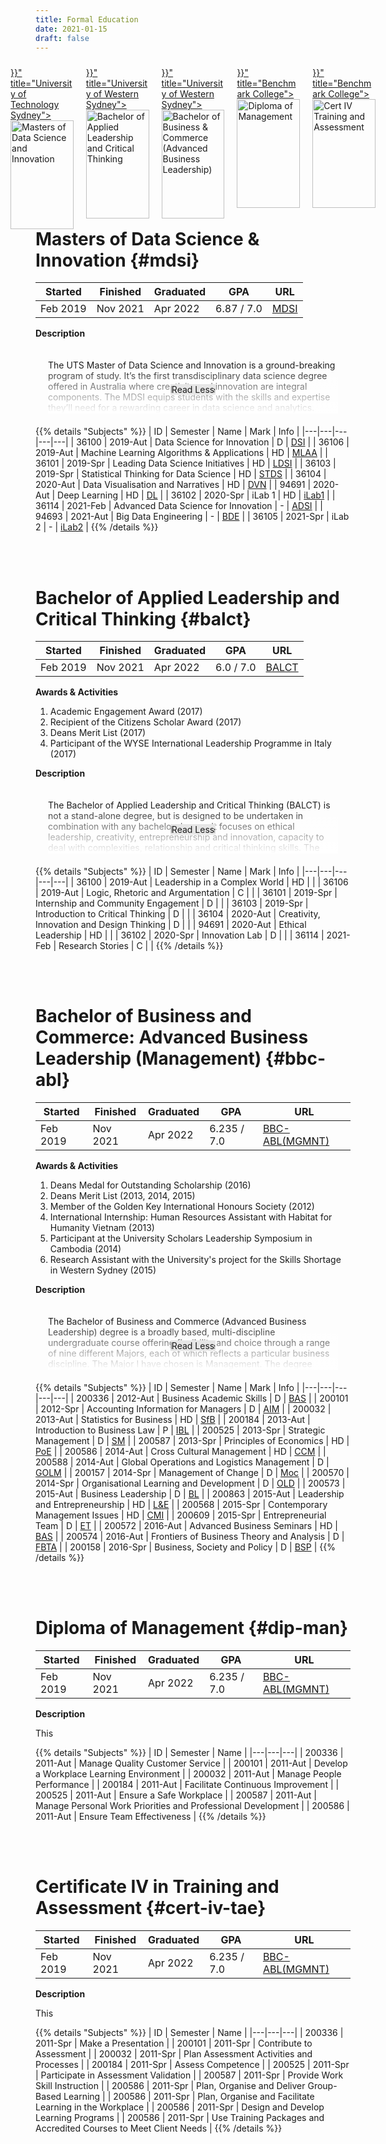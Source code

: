 ```yaml
---
title: Formal Education
date: 2021-01-15
draft: false
---
```


<style>
.edu-container {
    position: relative;
    width: 20%;
    margin: 10px;
}

.edu-image {
    opacity: 1;
    display: block;
    width: 100%;
    height: auto;
    transition: .1s ease;
    backface-visibility: hidden;
}

.edu-middle {
    transition: .1s ease;
    opacity: 0;
    position: absolute;
    top: 50%;
    left: 50%;
    transform: translate(-50%, -50%);
    -ms-transform: translate(-50%, -50%);
    text-align: center;
}

.edu-container:hover .edu-image {
    opacity: 0.2;
}

.edu-container:hover .edu-middle {
    opacity: 1;
}

.edu-text {
    background-color: lightgrey;
    color: black;
    font-weight: bold;
    font-size: 14px;
    padding: 2px 2px;
    opacity: 0.7;
}

.edu-media {
    display: flex;
    justify-content: center;
}

.jiku_text {
    margin: 20px;
    max-height: 100px;
    position: relative;
    overflow: hidden;
}

.jiku_text .read-more { 
    position: absolute; 
    bottom: 0; 
    left: 0;
    width: 100%; 
    text-align: center; 
    margin: 0; 
    padding: 30px 0; 
    background-image: linear-gradient(to bottom, transparent, white);
}

.jiku_text .read-less { 
    position: absolute; 
    bottom: 0; 
    left: 0;
    width: 100%; 
    text-align: center; 
    margin: 0; 
    padding: 30px 0; 
    background-image: none;
}
</style>

<div class="edu-media">
    <div class="edu-container">
        <a href="{{< relref "#mdsi" >}}" title="University of Technology Sydney">
            <img class="edu-image" alt="Masters of Data Science and Innovation" src="https://storage-prtl-co.imgix.net/endor/organisations/11979/logos/1573589497_uts_logo_vertical_lockup_rgb_blk.jpg" />
            <div class="edu-middle">
                <div class="edu-text">Masters of Data Science and Innovation</div>
            </div>
        </a>
    </div>
    <div class="edu-container">
        <a href="{{< relref "#balct" >}}" title="University of Western Sydney">
            <img class="edu-image" alt="Bachelor of Applied Leadership and Critical Thinking" src="https://www.greeningaustralia.org.au/wp-content/uploads/2020/06/Western-Sydney-University_Stacked-Logo-200x200-1.png" />
            <div class="edu-middle">
                <div class="edu-text">Bachelor of Applied Leadership and Critical Thinking</div>
            </div>
        </a>
    </div>
    <div class="edu-container">
        <a href="{{< relref "#bbc-abl" >}}" title="University of Western Sydney">
            <img class="edu-image" alt="Bachelor of Business & Commerce (Advanced Business Leadership)" src="https://www.greeningaustralia.org.au/wp-content/uploads/2017/11/University-of-Western-Sydney-final.png" />
            <div class="edu-middle">
                <div class="edu-text">Bachelor of Business & Commerce (Advanced Business Leadership)</div>
            </div>
        </a>
    </div>
    <div class="edu-container">
        <a href="{{< relref "#dip-man" >}}" title="Benchmark College">
            <img class="edu-image" alt="Diploma of Management" src="https://encrypted-tbn0.gstatic.com/images?q=tbn%3AANd9GcQMRm99KHU5nkIAMTOTUOEZ14VYuMFXM8y_Hw&usqp=CAU" />
            <div class="edu-middle">
                <div class="edu-text">Diploma of Management</div>
            </div>
        </a>
    </div>
    <div class="edu-container">
        <a href="{{< relref "#cert-iv-tae" >}}" title="Benchmark College">
            <img class="edu-image" alt="Cert IV Training and Assessment" src="https://encrypted-tbn0.gstatic.com/images?q=tbn%3AANd9GcQMRm99KHU5nkIAMTOTUOEZ14VYuMFXM8y_Hw&usqp=CAU"/>
            <div class="edu-middle">
                <div class="edu-text">Cert IV Training and Assessment</div>
            </div>
        </a>
    </div>
</div>

<br>
<br>

# Masters of Data Science & Innovation {#mdsi}

| Started | Finished | Graduated | GPA | URL|
|---|---|---|---|---|
| Feb 2019 | Nov 2021 | Apr 2022 | 6.87 / 7.0 | [MDSI](https://www.uts.edu.au/future-students/transdisciplinary-innovation/master-data-science-and-innovation/master-data-science-and-innovation) |

<b>Description</b>

<div class="jiku_text">

The UTS Master of Data Science and Innovation is a ground-breaking program of study. It’s the first transdisciplinary data science degree offered in Australia where creativity and innovation are integral components. The MDSI equips students with the skills and expertise they’ll need for a rewarding career in data science and analytics.

Taking a transdisciplinary approach, the course utilises a range of perspectives from diverse fields and integrates them with industry experiences, real-world projects and self-directed study, equipping graduates with an understanding of the potential of analytics to transform practice. The course is delivered in a range of modes, including face-to-face learning and contemporary online experiences in UTS's leading-edge facilities.

<p class="read-more"><a class="btn btn-default btn-sm" style="background-color:#e6e6e6">Read More</a></p>
<p class="read-less"><a class="btn btn-default btn-sm" style="background-color:#e6e6e6">Read Less</a></p>
</div>

{{% details "Subjects" %}}
| ID | Semester | Name | Mark | Info |
|---|---|---|---|---|
| 36100 | 2019-Aut | Data Science for Innovation | D | [DSI](https://www.handbook.uts.edu.au/2019/subjects/details/36100.html) |
| 36106 | 2019-Aut | Machine Learning Algorithms & Applications | HD | [MLAA](https://www.handbook.uts.edu.au/2019/subjects/details/36106.html) |
| 36101 | 2019-Spr | Leading Data Science Initiatives | HD | [LDSI](https://www.handbook.uts.edu.au/2019/subjects/details/36101.html) |
| 36103 | 2019-Spr | Statistical Thinking for Data Science | HD | [STDS](https://www.handbook.uts.edu.au/2019/subjects/details/36103.html) |
| 36104 | 2020-Aut | Data Visualisation and Narratives | HD | [DVN](https://handbook.uts.edu.au/2020/subjects/details/36104.html) |
| 94691 | 2020-Aut | Deep Learning | HD | [DL](https://handbook.uts.edu.au/2020/subjects/details/94691.html) |
| 36102 | 2020-Spr | iLab 1 | HD | [iLab1](https://handbook.uts.edu.au/2020/subjects/details/36102.html) |
| 36114 | 2021-Feb | Advanced Data Science for Innovation | - | [ADSI](https://handbook.uts.edu.au/subjects/details/36114.html) |
| 94693 | 2021-Aut | Big Data Engineering | - | [BDE](https://handbook.uts.edu.au/subjects/details/94693.html) |
| 36105 | 2021-Spr | iLab 2 | - | [iLab2](https://handbook.uts.edu.au/subjects/details/36105.html) |
{{% /details %}}

<br>
<br>

# Bachelor of Applied Leadership and Critical Thinking {#balct}

| Started | Finished | Graduated | GPA | URL|
|---|---|---|---|---|
| Feb 2019 | Nov 2021 | Apr 2022 | 6.0 / 7.0 | [BALCT](http://handbook.westernsydney.edu.au/hbook/course.aspx?course=3725.1) |

<b>Awards & Activities</b>

1. Academic Engagement Award (2017)
2. Recipient of the Citizens Scholar Award (2017)
3. Deans Merit List (2017)
4. Participant of the WYSE International Leadership Programme in Italy (2017)

<b>Description</b>

<div class="jiku_text">

The Bachelor of Applied Leadership and Critical Thinking (BALCT) is not a stand-alone degree, but is designed to be undertaken in combination with any bachelor degree. It focuses on ethical leadership, creativity, entrepreneurship and innovation, capacity to deal with complexities, relationship and critical thinking skills. The Academy's three pillars of academic rigour, professional and personal development and community engagement provide the perfect base upon which to offer this innovative degree. These characteristics and aptitudes are what the employer of tomorrow will be seeking in a graduate. Students enrolled in this degree will think from multiple perspectives, see and create opportunities, and bring creative, cooperative, empathetic and ethical leadership to his or her future role in the workplace – even if that role is, as yet, unimagined.

<p class="read-more"><a class="btn btn-default btn-sm" style="background-color:#e6e6e6">Read More</a></p>
<p class="read-less"><a class="btn btn-default btn-sm" style="background-color:#e6e6e6">Read Less</a></p>
</div>

{{% details "Subjects" %}}
| ID | Semester | Name | Mark | Info |
|---|---|---|---|---|
| 36100 | 2019-Aut | Leadership in a Complex World | HD | []() |
| 36106 | 2019-Aut | Logic, Rhetoric and Argumentation | C | []() |
| 36101 | 2019-Spr | Internship and Community Engagement | D | []() |
| 36103 | 2019-Spr | Introduction to Critical Thinking | D | []() |
| 36104 | 2020-Aut | Creativity, Innovation and Design Thinking | D | []() |
| 94691 | 2020-Aut | Ethical Leadership | HD | []() |
| 36102 | 2020-Spr | Innovation Lab | D | []() |
| 36114 | 2021-Feb | Research Stories | C | []() |
{{% /details %}}

<br>
<br>

# Bachelor of Business and Commerce: Advanced Business Leadership (Management) {#bbc-abl}

| Started | Finished | Graduated | GPA | URL|
|---|---|---|---|---|
| Feb 2019 | Nov 2021 | Apr 2022 | 6.235 / 7.0 | [BBC-ABL(MGMNT)](http://handbook.westernsydney.edu.au/hbook/course.aspx?course=2787.2) |

<b>Awards & Activities</b>

1. Deans Medal for Outstanding Scholarship (2016)
2. Deans Merit List (2013, 2014, 2015)
3. Member of the Golden Key International Honours Society (2012)
4. International Internship: Human Resources Assistant with Habitat for Humanity Vietnam (2013)
5. Participant at the University Scholars Leadership Symposium in Cambodia (2014)
6. Research Assistant with the University's project for the Skills Shortage in Western Sydney (2015)

<b>Description</b>

<div class="jiku_text">

The Bachelor of Business and Commerce (Advanced Business Leadership) degree is a broadly based, multi-discipline undergraduate course offering flexibility and choice through a range of nine different Majors, each of which reflects a particular business discipline. The Major I have chosen is Management. The degree seeks to equip its students with a sound understanding of business issues, complemented by a high level of knowledge relevant to a specific business discipline. The Management discipline has a capstone unit called Contemporary Management Issues. This unit allowed me to graduate 'business ready', and has prepared me to deal with real world business issues and problems and generate real world business solutions. The intention of the course is to provide a foundation for the development of Australia’s future business leaders.

<p class="read-more"><a class="btn btn-default btn-sm" style="background-color:#e6e6e6">Read More</a></p>
<p class="read-less"><a class="btn btn-default btn-sm" style="background-color:#e6e6e6">Read Less</a></p>
</div>

{{% details "Subjects" %}}
| ID | Semester | Name | Mark | Info |
|---|---|---|---|---|
| 200336 | 2012-Aut | Business Academic Skills | D | [BAS]() |
| 200101 | 2012-Spr | Accounting Information for Managers | D | [AIM]() |
| 200032 | 2013-Aut | Statistics for Business | HD | [SfB]() |
| 200184 | 2013-Aut | Introduction to Business Law | P | [IBL]() |
| 200525 | 2013-Spr | Strategic Management | D | [SM]() |
| 200587 | 2013-Spr | Principles of Economics | HD | [PoE]() |
| 200586 | 2014-Aut | Cross Cultural Management | HD | [CCM]() |
| 200588 | 2014-Aut | Global Operations and Logistics Management | D | [GOLM]() |
| 200157 | 2014-Spr | Management of Change | D | [Moc]() |
| 200570 | 2014-Spr | Organisational Learning and Development | D | [OLD]() |
| 200573 | 2015-Aut | Business Leadership | D | [BL]() |
| 200863 | 2015-Aut | Leadership and Entrepreneurship | HD | [L&E]() |
| 200568 | 2015-Spr | Contemporary Management Issues | HD | [CMI]() |
| 200609 | 2015-Spr | Entrepreneurial Team | D | [ET]() |
| 200572 | 2016-Aut | Advanced Business Seminars | HD | [BAS]() |
| 200574 | 2016-Aut | Frontiers of Business Theory and Analysis | D | [FBTA]() |
| 200158 | 2016-Spr | Business, Society and Policy | D | [BSP]() |
{{% /details %}}

<br>
<br>

# Diploma of Management {#dip-man}

| Started | Finished | Graduated | GPA | URL|
|---|---|---|---|---|
| Feb 2019 | Nov 2021 | Apr 2022 | 6.235 / 7.0 | [BBC-ABL(MGMNT)](http://handbook.westernsydney.edu.au/hbook/course.aspx?course=2787.2) |

<b>Description</b>

This

{{% details "Subjects" %}}
| ID | Semester | Name |
|---|---|---|
| 200336 | 2011-Aut | Manage Quality Customer Service |
| 200101 | 2011-Aut | Develop a Workplace Learning Environment |
| 200032 | 2011-Aut | Manage People Performance |
| 200184 | 2011-Aut | Facilitate Continuous Improvement |
| 200525 | 2011-Aut | Ensure a Safe Workplace |
| 200587 | 2011-Aut | Manage Personal Work Priorities and Professional Development |
| 200586 | 2011-Aut | Ensure Team Effectiveness |
{{% /details %}}

<br>
<br>

# Certificate IV in Training and Assessment {#cert-iv-tae}

| Started | Finished | Graduated | GPA | URL|
|---|---|---|---|---|
| Feb 2019 | Nov 2021 | Apr 2022 | 6.235 / 7.0 | [BBC-ABL(MGMNT)](http://handbook.westernsydney.edu.au/hbook/course.aspx?course=2787.2) |

<b>Description</b>

This

{{% details "Subjects" %}}
| ID | Semester | Name |
|---|---|---|
| 200336 | 2011-Spr | Make a Presentation |
| 200101 | 2011-Spr | Contribute to Assessment |
| 200032 | 2011-Spr | Plan Assessment Activities and Processes |
| 200184 | 2011-Spr | Assess Competence |
| 200525 | 2011-Spr | Participate in Assessment Validation |
| 200587 | 2011-Spr | Provide Work Skill Instruction |
| 200586 | 2011-Spr | Plan, Organise and Deliver Group-Based Learning |
| 200586 | 2011-Spr | Plan, Organise and Facilitate Learning in the Workplace |
| 200586 | 2011-Spr | Design and Develop Learning Programs |
| 200586 | 2011-Spr | Use Training Packages and Accredited Courses to Meet Client Needs |
{{% /details %}}


<br>
<br>